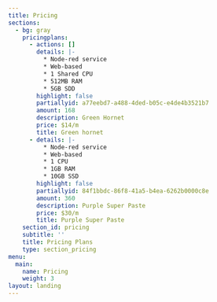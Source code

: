 ```yaml
---
title: Pricing
sections:
  - bg: gray
    pricingplans:
      - actions: []
        details: |-
          * Node-red service
          * Web-based
          * 1 Shared CPU
          * 512MB RAM
          * 5GB SDD
        highlight: false
        partiallyid: a77eebd7-a488-4ded-b05c-e4de4b3521b7
        amount: 168
        description: Green Hornet
        price: $14/m
        title: Green hornet
      - details: |-
          * Node-red service
          * Web-based
          * 1 CPU
          * 1GB RAM
          * 10GB SSD
        highlight: false
        partiallyid: 84f1bbdc-86f8-41a5-b4ea-6262b0000c8e
        amount: 360
        description: Purple Super Paste 
        price: $30/m
        title: Purple Super Paste
    section_id: pricing
    subtitle: ''
    title: Pricing Plans
    type: section_pricing
menu:
  main:
    name: Pricing
    weight: 3
layout: landing
---
```


